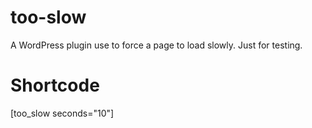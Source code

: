# too-slow
A WordPress plugin use to force a page to load slowly.  Just for testing.

# Shortcode
[too_slow seconds="10"]